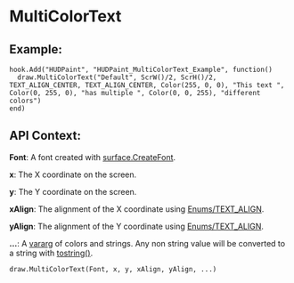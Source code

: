 # MultiColorText


## Example:
```
hook.Add("HUDPaint", "HUDPaint_MultiColorText_Example", function()
  draw.MultiColorText("Default", ScrW()/2, ScrH()/2, TEXT_ALIGN_CENTER, TEXT_ALIGN_CENTER, Color(255, 0, 0), "This text ", Color(0, 255, 0), "has multiple ", Color(0, 0, 255), "different colors")
end)
```



## API Context:
**Font**: A font created with [surface.CreateFont](https://wiki.facepunch.com/gmod/surface.CreateFont).

**x**: The X coordinate on the screen.

**y**: The Y coordinate on the screen.

**xAlign**: The alignment of the X coordinate using [Enums/TEXT_ALIGN](https://wiki.facepunch.com/gmod/Enums/TEXT_ALIGN).

**yAlign**: The alignment of the Y coordinate using [Enums/TEXT_ALIGN](https://wiki.facepunch.com/gmod/Enums/TEXT_ALIGN).

**...**: A [vararg](https://wiki.facepunch.com/gmod/vararg) of colors and strings. Any non string value will be converted to a string with [tostring()](https://wiki.facepunch.com/gmod/Global.tostring).

```
draw.MultiColorText(Font, x, y, xAlign, yAlign, ...)
```

